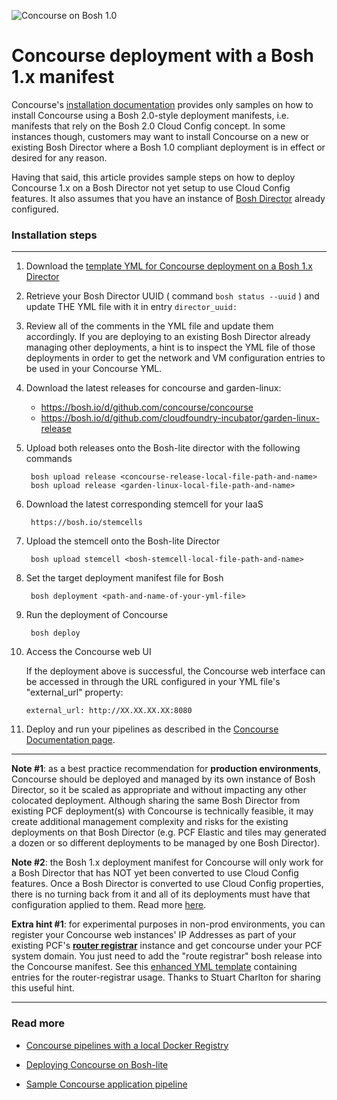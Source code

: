 
![Concourse on Bosh 1.0](https://raw.githubusercontent.com/lsilvapvt/concourse-pipeline-samples/master/common/images/concourse-and-bosh-1.0.jpg)

# Concourse deployment with a Bosh 1.x manifest

Concourse's [installation documentation](http://concourse.ci/clusters-with-bosh.html) provides only samples on how to install Concourse using a Bosh 2.0-style deployment manifests, i.e. manifests that rely on the Bosh 2.0 Cloud Config concept. In some instances though, customers may want to install Concourse on a new or existing Bosh Director where a Bosh 1.0 compliant deployment is in effect or desired for any reason.

Having that said, this article provides sample steps on how to deploy Concourse 1.x on a Bosh Director not yet setup to use Cloud Config features. It also assumes that you have an instance of [Bosh Director](http://bosh.io/docs/init.html) already configured.

### Installation steps
---

1. Download the [template YML for Concourse deployment on a Bosh 1.x Director](https://raw.githubusercontent.com/lsilvapvt/concourse-pipeline-samples/master/concourse-on-bosh-1.0/concourse.yml)

1. Retrieve your Bosh Director UUID ( command ```bosh status --uuid``` ) and update THE YML file with it in entry ```director_uuid:```

1. Review all of the comments in the YML file and update them accordingly. If you are deploying to an existing Bosh Director already managing other deployments, a hint is to inspect the YML file of those deployments in order to get the network and VM configuration entries to be used in your Concourse YML.

1. Download the latest releases for concourse and garden-linux:

    - https://bosh.io/d/github.com/concourse/concourse
    - https://bosh.io/d/github.com/cloudfoundry-incubator/garden-linux-release

1. Upload both releases onto the Bosh-lite director with the following commands

        bosh upload release <concourse-release-local-file-path-and-name>
        bosh upload release <garden-linux-local-file-path-and-name>

1. Download the latest corresponding stemcell for your IaaS

        https://bosh.io/stemcells

1. Upload the stemcell onto the Bosh-lite Director

        bosh upload stemcell <bosh-stemcell-local-file-path-and-name>

1. Set the target deployment manifest file for Bosh

        bosh deployment <path-and-name-of-your-yml-file>

1. Run the deployment of Concourse

        bosh deploy

1. Access the Concourse web UI

    If the deployment above is successful, the Concourse web interface can be accessed in through the URL configured in your YML file's "external_url" property:

       external_url: http://XX.XX.XX.XX:8080

1. Deploy and run your pipelines as described in the [Concourse Documentation page](http://concourse.ci/fly-cli.html).

---

**Note #1**: as a best practice recommendation for **production environments**, Concourse should be deployed and managed by its own instance of Bosh Director, so it be scaled as appropriate and without impacting any other colocated deployment. Although sharing the same Bosh Director from existing PCF deployment(s) with Concourse is technically feasible, it may create additional management complexity and risks for the existing deployments on that Bosh Director (e.g. PCF Elastic and tiles may generated a dozen or so different deployments to be managed by one Bosh Director).

**Note #2**: the Bosh 1.x deployment manifest for Concourse will only work for a Bosh Director that has NOT yet been converted to use Cloud Config features. Once a Bosh Director is converted to use Cloud Config properties, there is no turning back from it and all of its deployments must have that configuration applied to them. Read more [here](https://bosh.io/docs/cloud-config.html).

**Extra hint #1**: for experimental purposes in non-prod environments, you can register your Concourse web instances' IP Addresses as part of your existing PCF's [**router registrar**](https://github.com/cloudfoundry-community/route-registrar-boshrelease) instance and get concourse under your PCF system domain.  You just need to add the "route registrar" bosh release into the Concourse manifest. See this [enhanced YML template](https://raw.githubusercontent.com/lsilvapvt/concourse-pipeline-samples/master/concourse-on-bosh-1.0/concourse-with-router-registrar.yml) containing entries for the router-registrar usage. Thanks to Stuart Charlton for sharing this useful hint.

---

### Read more

- [Concourse pipelines with a local Docker Registry](https://github.com/lsilvapvt/concourse-pipeline-samples/tree/master/private-docker-registry)

- [Deploying Concourse on Bosh-lite](https://github.com/lsilvapvt/concourse-pipeline-samples/tree/master/concourse-on-bosh-lite)

- [Sample Concourse application pipeline](https://github.com/lsilvapvt/sample-app-pipeline)

